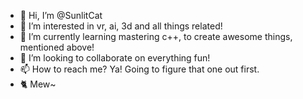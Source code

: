 - 👋 Hi, I’m @SunlitCat
- 👀 I’m interested in vr, ai, 3d and all things related!
- 🌱 I’m currently learning mastering c++, to create awesome things, mentioned above!
- 💞️ I’m looking to collaborate on everything fun!
- 📫 How to reach me? Ya! Going to figure that one out first.
- 🐈 Mew~

<!---
SunlitCat/SunlitCat is a ✨ special ✨ repository because its `README.md` (this file) appears on your GitHub profile.
You can click the Preview link to take a look at your changes.
--->
